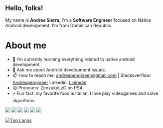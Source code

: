 

<!--
**andrespengineer/andrespengineer** is a ✨ _special_ ✨ repository because its `README.md` (this file) appears on your GitHub profile. -->
## Hello, folks! 

My name is <b>Andres Sierra</b>, I'm a <b>Software Engineer</b> focused on Native Android development. I'm from Dominican Republic.

# About me

- 🌱 I’m currently learning everything related to native android development.
- 💬 Ask me about Android development issues. 
- 📫 How to reach me: andrespengineer@gmail.com | Stackoverflow: [Andrespengineer](https://es.stackoverflow.com/users/38154/andrespengineer) Linkedin: [Linkedin](https://www.linkedin.com/in/andrespengineer)
- 😄 Pronouns: ZenzukyLzC on PS4
- ⚡ Fun fact: my favorite food is italian. I love play videogames and solve algorithms.

![](https://img.shields.io/badge/Code-Kotlin-informational?style=flat&logo=Kotlin&logoColor=white&color=033963)
![](https://img.shields.io/badge/Code-Java-informational?style=flat&logo=Java&logoColor=white&color=033963)
![](https://img.shields.io/badge/Code-CSharp-informational?style=flat&logo=csharp&logoColor=white&color=033963)
![](https://img.shields.io/badge/Code-Python-informational?style=flat&logo=Python&logoColor=white&color=033963)
![](https://img.shields.io/badge/Code-C++-informational?style=flat&logo=cplusplus&logoColor=white&color=033963)
![](https://img.shields.io/badge/Code-C-informational?style=flat&logo=Dart&logoColor=white&color=033963)





[![Top Langs](https://github-readme-stats.vercel.app/api/top-langs/?username=andrespengineer)](https://github.com/anuraghazra/github-readme-stats)


